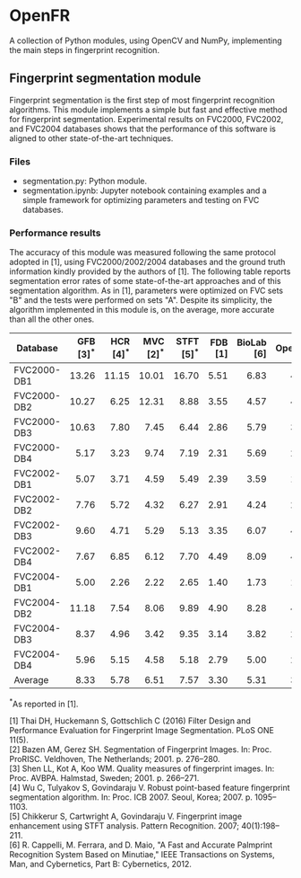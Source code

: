 # OpenFR
A collection of Python modules, using OpenCV and NumPy, implementing the main steps in fingerprint recognition.

## Fingerprint segmentation module
Fingerprint segmentation is the first step of most fingerprint recognition algorithms. This module implements a simple but fast and effective method for fingerprint segmentation. Experimental results on FVC2000, FVC2002, and FVC2004 databases shows that the performance of this software is aligned to other state-of-the-art techniques.

### Files
- segmentation.py: Python module.
- segmentation.ipynb: Jupyter notebook containing examples and a simple framework for optimizing parameters and testing on FVC databases.

### Performance results
The accuracy of this module was measured following the same protocol adopted in \[1\], using FVC2000/2002/2004 databases and the ground truth information kindly provided by the authors of \[1\]. The following table reports segmentation error rates of some state-of-the-art approaches and of this segmentation algorithm. As in \[1\], parameters were optimized on FVC sets "B" and the tests were performed on sets "A".
Despite its simplicity, the algorithm implemented in this module is, on the average, more accurate than all the other ones.

| Database | GFB [3]<sup>*</sup> | HCR [4]<sup>*</sup> | MVC [2]<sup>*</sup> | STFT [5]<sup>*</sup> | FDB [1] | BioLab [6] | OpenFR |
| --- | ---:| ---:| ---:| ---:| ---:| ---:| ---:|
| FVC2000-DB1 | 13.26 | 11.15 | 10.01 | 16.70 |  5.51 | 6.83 | 4.71	|
| FVC2000-DB2 | 10.27 |  6.25 | 12.31 |  8.88 |  3.55 | 4.57 | 4.14	|
| FVC2000-DB3 | 10.63 |  7.80 |  7.45 |  6.44 |  2.86 | 5.79 | 3.73	|
| FVC2000-DB4 |  5.17 |  3.23 |  9.74 |  7.19 |  2.31 | 5.69 | 2.35	|
| FVC2002-DB1 |  5.07 |  3.71 |  4.59 |  5.49 |  2.39 | 3.59 | 1.99	|
| FVC2002-DB2 |  7.76 |  5.72 |  4.32 |  6.27 |  2.91 | 4.24 | 2.75	|
| FVC2002-DB3 |  9.60 |  4.71 |  5.29 |  5.13 |  3.35 | 6.07 | 4.12	|
| FVC2002-DB4 |  7.67 |  6.85 |  6.12 |  7.70 |  4.49 | 8.09 | 4.08	|
| FVC2004-DB1 |  5.00 |  2.26 |  2.22 |  2.65 |  1.40 | 1.73 | 1.09	|
| FVC2004-DB2 | 11.18 |  7.54 |  8.06 |  9.89 |  4.90 | 8.28 | 4.03	|
| FVC2004-DB3 |  8.37 |  4.96 |  3.42 |  9.35 |  3.14 | 3.82 | 2.50	|
| FVC2004-DB4 |  5.96 |  5.15 |  4.58 |  5.18 |  2.79 | 5.00 | 2.80	|
| Average     |  8.33 |  5.78 |  6.51 |  7.57 |  3.30 | 5.31 | 3.19 |

<sup>*</sup>As reported in [1].

[1] Thai DH, Huckemann S, Gottschlich C (2016) Filter Design and Performance Evaluation for Fingerprint Image Segmentation. PLoS ONE 11(5).  
[2] Bazen AM, Gerez SH. Segmentation of Fingerprint Images. In: Proc. ProRISC. Veldhoven, The Netherlands; 2001. p. 276–280.  
[3] Shen LL, Kot A, Koo WM. Quality measures of fingerprint images. In: Proc. AVBPA. Halmstad, Sweden; 2001. p. 266–271.  
[4] Wu C, Tulyakov S, Govindaraju V. Robust point-based feature fingerprint segmentation algorithm. In: Proc. ICB 2007. Seoul, Korea; 2007. p. 1095–1103.  
[5] Chikkerur S, Cartwright A, Govindaraju V. Fingerprint image enhancement using STFT analysis. Pattern Recognition. 2007; 40(1):198–211.  
[6] R. Cappelli, M. Ferrara, and D. Maio, "A Fast and Accurate Palmprint Recognition System Based on Minutiae," IEEE Transactions on Systems, Man, and Cybernetics, Part B: Cybernetics, 2012.  

